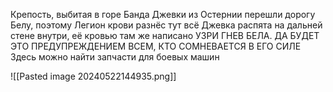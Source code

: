 Крепость, выбитая в горе
Банда Джевки из Остернии перешли дорогу Белу, поэтому Легион крови разнёс тут всё
Джевка распята на дальней стене внутри, её кровью там же написано 
УЗРИ ГНЕВ БЕЛА. ДА БУДЕТ ЭТО ПРЕДУПРЕЖДЕНИЕМ ВСЕМ, КТО СОМНЕВАЕТСЯ В ЕГО СИЛЕ
Здесь можно найти запчасти для боевых машин

![[Pasted image 20240522144935.png]]